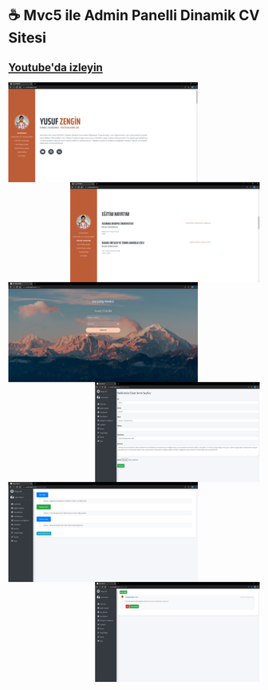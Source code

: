 # 
# ☕ Mvc5 ile Admin Panelli Dinamik CV Sitesi
## [Youtube'da izleyin](https://www.youtube.com/watch?v=-DmfZhF3eVM&t=1s)



<img height="200" width="380" src="mvc1.PNG" align="left" />  <img height="200" width="380" src="mvc2.PNG" align="right"/>

<img height="200" width="380" src="mvc3.PNG" align="left" /> <img height="200" width="330" src="mvc4.PNG" align="right"/>

<img height="200" width="380" src="mvc5.PNG" align="left" /> <img height="200" width="330" src="mvc6.PNG" align="right"/>





